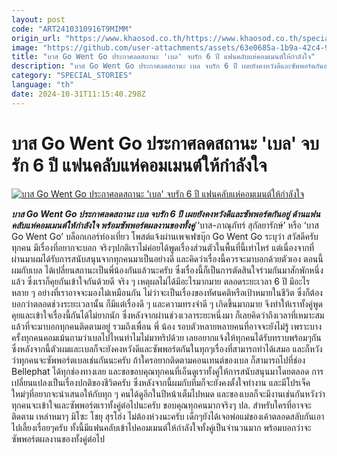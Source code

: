 ```yaml
---
layout: post
code: "ART2410310916T9MIMM"
origin_url: "https://www.khaosod.co.th/https://www.khaosod.co.th/special-stories/news_9484153"
image: "https://github.com/user-attachments/assets/63e0685a-1b9a-42c4-9d1b-73056e2e494e"
title: "บาส Go Went Go ประกาศลดสถานะ 'เบล' จบรัก 6 ปี แฟนคลับแห่คอมเมนต์ให้กำลังใจ"
description: "บาส Go Went Go ประกาศลดสถานะ เบล จบรัก 6 ปี เผยยังคงหวังดีและซัพพอร์ตกันอยู่ ด้านแฟนคลับแห่คอมเมนต์ให้กำลังใจ พร้อมซัพพอร์ตผลงานของทั้งคู่ "
category: "SPECIAL_STORIES"
language: "th"
date: 2024-10-31T11:15:40.298Z
---
```


# บาส Go Went Go ประกาศลดสถานะ 'เบล' จบรัก 6 ปี แฟนคลับแห่คอมเมนต์ให้กำลังใจ

[![บาส Go Went Go ประกาศลดสถานะ 'เบล' จบรัก 6 ปี แฟนคลับแห่คอมเมนต์ให้กำลังใจ](https://www.khaosod.co.th/wpapp/uploads/2024/10/Go-Went-Go.jpg "บาส Go Went Go ประกาศลดสถานะ 'เบล' จบรัก 6 ปี แฟนคลับแห่คอมเมนต์ให้กำลังใจ")](https://www.khaosod.co.th/wpapp/uploads/2024/10/Go-Went-Go.jpg)

_**บาส Go Went Go ประกาศลดสถานะ เบล จบรัก 6 ปี เผยยังคงหวังดีและซัพพอร์ตกันอยู่ ด้านแฟนคลับแห่คอมเมนต์ให้กำลังใจ พร้อมซัพพอร์ตผลงานของทั้งคู่**_
‘บาส-ภาณุภัทร์ สุกัลยารักษ์’ หรือ ‘บาส Go Went Go’ บล็อกเกอร์ท่องเที่ยว โพสต์แจ้งผ่านเพจเฟซบุ๊ก Go Went Go ระบุว่า สวัสดีครับทุกคน มีเรื่องที่อยากจะบอก จริงๆปกติเราไม่ค่อยได้พูดเรื่องส่วนตัวในพื้นที่นี้เท่าไหร่ แต่เนื่องจากที่ผ่านมาผมได้รับการสนับสนุนจากทุกคนมาเป็นอย่างดี และคิดว่าเรื่องนี้ควรจะมาบอกด้วยตัวเอง
ตอนนี้ผมกับเบล ได้เปลี่ยนสถานะเป็นพี่น้องกันแล้วนะครับ ซึ่งเรื่องนี้ก็เป็นการตัดสินใจร่วมกันมาสักพักหนึ่งแล้ว ซึ่งเราก็คุยกันเข้าใจกันด้วยดี จริง ๆ เหตุผลไม่ได้มีอะไรมากมาย ตลอดระยะเวลา 6 ปี มีอะไรหลาย ๆ อย่างที่เราอาจจะมองไม่เหมือนกัน ไม่ว่าจะเป็นเรื่องของทัศนคติหรือเป้าหมายในชีวิต ซึ่งก็ต้องบอกว่าตลอดช่วงระยะเวลานั้น ก็มีแต่เรื่องดี ๆ และความทรงจำดี ๆ เกิดขึ้นมากมาย จึงทำให้เราทั้งคู่พูดคุยและเข้าใจเรื่องนี้กันได้ไม่ยากนัก
ซึ่งหลังจากผ่านช่วงเวลาระยะหนึ่งมา ก็เลยคิดว่าถึงเวลาที่เหมาะสมแล้วที่จะมาบอกทุกคนติดตามอยู่ รวมถึงเพื่อน พี่ น้อง รอบตัวหลายหลายคนที่อาจจะยังไม่รู้ เพราะบางครั้งทุกคนคอมเม้นถามว่าเบลไปไหนทำไมไม่มาทริปด้วย เลยอยากแจ้งให้ทุกคนได้รับทราบพร้อมๆกัน
ซึ่งหลังจากนี้ตัวผมและเบลก็จะยังคงหวังดีและซัพพอร์ตกันในทุกๆเรื่องที่สามารถทำได้เสมอ และก็หวังว่าทุกคนจะซัพพอร์ตเบลเช่นกันนะครับ ถ้าใครอยากติดตามคอนเทนต์ของเบล ก็สามารถไปที่ช่อง Bellephat ได้ทุกช่องทางเลย และขอขอบคุณทุกคนที่เอ็นดูเราทั้งคู่ให้การสนับสนุนมาโดยตลอด
การเปลี่ยนแปลงเป็นเรื่องปกติของชีวิตครับ ซึ่งหลังจากนี้ผมกับทีมก็จะยังคงตั้งใจทำงาน และมีโปรเจ็คใหม่ๆที่อยากจะนำเสนอให้กับทุก ๆ คนได้ดูอีกในปีหน้าเต็มไปหมด และของเบลก็จะมีงานเช่นกันหวังว่าทุกคนจะเข้าใจและซัพพอร์ตเราทั้งคู่ต่อไปนะครับ ขอบคุณทุกคนมากจริงๆ
ปล. สำหรับใครที่อาจจะติดตาม เหล่าหมาๆ มิโซะ โชยุ สุรโฮ่ง ไม่ต้องห่วงนะครับ เด็กๆยังได้เจอพ่อแม่ของเค้าตลอดสลับกันเอาไปเลี้ยงเรื่อยๆครับ
ทั้งนี้มีแฟนคลับเข้าไปคอมเมนต์ให้กำลังใจทั้งคู่เป็นจำนวนมาก พร้อมบอกว่าจะซัพพอร์ตผลงานของทั้งคู่ต่อไป

